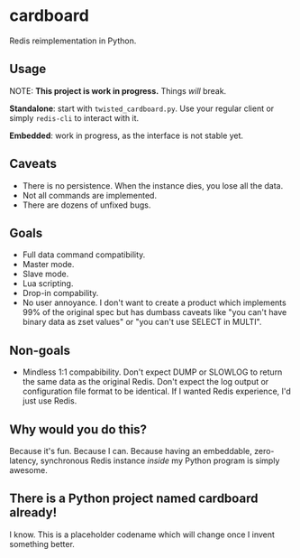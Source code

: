 cardboard
=========

Redis reimplementation in Python.

Usage
-----

NOTE: **This project is work in progress.** Things *will* break.

**Standalone**: start with ``twisted_cardboard.py``. Use your regular client or
simply ``redis-cli`` to interact with it.

**Embedded**: work in progress, as the interface is not stable yet.

Caveats
-------

* There is no persistence. When the instance dies, you lose all the data.
* Not all commands are implemented.
* There are dozens of unfixed bugs.

Goals
-----

* Full data command compatibility.
* Master mode.
* Slave mode.
* Lua scripting.
* Drop-in compability.
* No user annoyance. I don't want to create a product which implements 99%
  of the original spec but has dumbass caveats like "you can't have binary data
  as zset values" or "you can't use SELECT in MULTI".

Non-goals
---------

* Mindless 1:1 compabibility. Don't expect DUMP or SLOWLOG to return the same
  data as the original Redis. Don't expect the log output or configuration file
  format to be identical. If I wanted Redis experience, I'd just use Redis.

Why would you do this?
----------------------

Because it's fun. Because I can. Because having an embeddable, zero-latency,
synchronous Redis instance *inside* my Python program is simply awesome.

There is a Python project named cardboard already!
--------------------------------------------------

I know. This is a placeholder codename which will change once I invent
something better.
